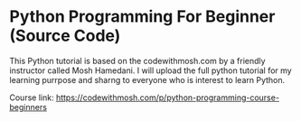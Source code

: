 # Python Programming For Beginner (Source Code)

This Python tutorial is based on the codewithmosh.com by a friendly instructor called Mosh Hamedani. I will upload the full python tutorial for my learning purrpose 
and sharng to everyone who is interest to learn Python.

Course link: https://codewithmosh.com/p/python-programming-course-beginners
